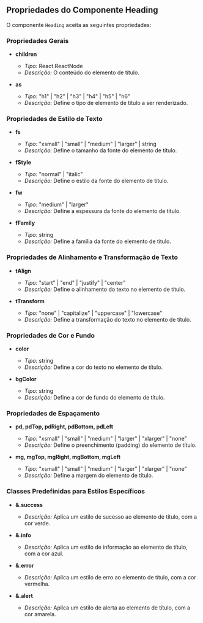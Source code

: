 ## Propriedades do Componente Heading

O componente `Heading` aceita as seguintes propriedades:

### Propriedades Gerais

- **children**

  - _Tipo:_ React.ReactNode
  - _Descrição:_ O conteúdo do elemento de título.

- **as**
  - _Tipo:_ "h1" | "h2" | "h3" | "h4" | "h5" | "h6"
  - _Descrição:_ Define o tipo de elemento de título a ser renderizado.

### Propriedades de Estilo de Texto

- **fs**

  - _Tipo:_ "xsmall" | "small" | "medium" | "larger" | string
  - _Descrição:_ Define o tamanho da fonte do elemento de título.

- **fStyle**

  - _Tipo:_ "normal" | "italic"
  - _Descrição:_ Define o estilo da fonte do elemento de título.

- **fw**

  - _Tipo:_ "medium" | "larger"
  - _Descrição:_ Define a espessura da fonte do elemento de título.

- **fFamily**
  - _Tipo:_ string
  - _Descrição:_ Define a família da fonte do elemento de título.

### Propriedades de Alinhamento e Transformação de Texto

- **tAlign**

  - _Tipo:_ "start" | "end" | "justify" | "center"
  - _Descrição:_ Define o alinhamento do texto no elemento de título.

- **tTransform**
  - _Tipo:_ "none" | "capitalize" | "uppercase" | "lowercase"
  - _Descrição:_ Define a transformação do texto no elemento de título.

### Propriedades de Cor e Fundo

- **color**

  - _Tipo:_ string
  - _Descrição:_ Define a cor do texto no elemento de título.

- **bgColor**
  - _Tipo:_ string
  - _Descrição:_ Define a cor de fundo do elemento de título.

### Propriedades de Espaçamento

- **pd, pdTop, pdRight, pdBottom, pdLeft**

  - _Tipo:_ "xsmall" | "small" | "medium" | "larger" | "xlarger" | "none"
  - _Descrição:_ Define o preenchimento (padding) do elemento de título.

- **mg, mgTop, mgRight, mgBottom, mgLeft**
  - _Tipo:_ "xsmall" | "small" | "medium" | "larger" | "xlarger" | "none"
  - _Descrição:_ Define a margem do elemento de título.

### Classes Predefinidas para Estilos Específicos

- **&.success**

  - _Descrição:_ Aplica um estilo de sucesso ao elemento de título, com a cor verde.

- **&.info**

  - _Descrição:_ Aplica um estilo de informação ao elemento de título, com a cor azul.

- **&.error**

  - _Descrição:_ Aplica um estilo de erro ao elemento de título, com a cor vermelha.

- **&.alert**
  - _Descrição:_ Aplica um estilo de alerta ao elemento de título, com a cor amarela.

